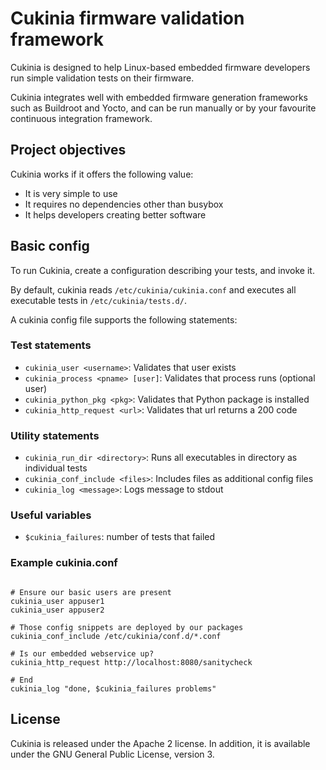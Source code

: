 # Cukinia firmware validation framework

Cukinia is designed to help Linux-based embedded firmware developers
run simple validation tests on their firmware.

Cukinia integrates well with embedded firmware generation frameworks
such as Buildroot and Yocto, and can be run manually or by your
favourite continuous integration framework.

## Project objectives

Cukinia works if it offers the following value:

* It is very simple to use
* It requires no dependencies other than busybox
* It helps developers creating better software

## Basic config

To run Cukinia, create a configuration describing your tests, and
invoke it.

By default, cukinia reads ``/etc/cukinia/cukinia.conf`` and executes
all executable tests in ``/etc/cukinia/tests.d/``.

A cukinia config file supports the following statements:

### Test statements

* ``cukinia_user <username>``: Validates that user exists
* ``cukinia_process <pname> [user]``: Validates that process runs (optional user)
* ``cukinia_python_pkg <pkg>``: Validates that Python package is installed
* ``cukinia_http_request <url>``: Validates that url returns a 200 code

### Utility statements

* ``cukinia_run_dir <directory>``: Runs all executables in directory as individual tests
* ``cukinia_conf_include <files>``: Includes files as additional config files
* ``cukinia_log <message>``: Logs message to stdout

### Useful variables

* ``$cukinia_failures``: number of tests that failed

### Example cukinia.conf

```shell

# Ensure our basic users are present
cukinia_user appuser1
cukinia_user appuser2

# Those config snippets are deployed by our packages
cukinia_conf_include /etc/cukinia/conf.d/*.conf

# Is our embedded webservice up?
cukinia_http_request http://localhost:8080/sanitycheck

# End
cukinia_log "done, $cukinia_failures problems"
```

## License

Cukinia is released under the Apache 2 license. In addition, it is
available under the GNU General Public License, version 3.
